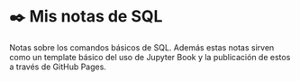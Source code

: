 # ✒️ Mis notas de SQL

Notas sobre los comandos básicos de SQL. Además estas notas sirven como un template básico del uso de Jupyter Book y la publicación de estos a través de GitHub Pages.
